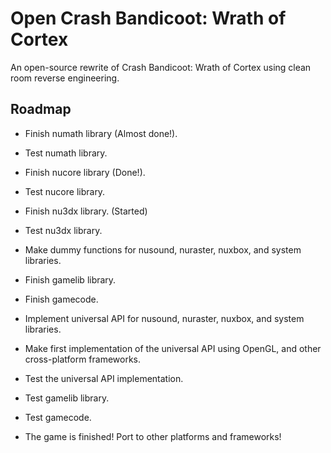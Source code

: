 # Open Crash Bandicoot: Wrath of Cortex
An open-source rewrite of Crash Bandicoot: Wrath of Cortex using clean room reverse engineering.

## Roadmap

* Finish numath library (Almost done!).

* Test numath library.

* Finish nucore library (Done!).

* Test nucore library.

* Finish nu3dx library. (Started)

* Test nu3dx library.

* Make dummy functions for nusound, nuraster, nuxbox, and system libraries.

* Finish gamelib library.

* Finish gamecode.

* Implement universal API for nusound, nuraster, nuxbox, and system libraries.

* Make first implementation of the universal API using OpenGL, and other cross-platform frameworks.

* Test the universal API implementation.

* Test gamelib library.

* Test gamecode.

* The game is finished! Port to other platforms and frameworks!
